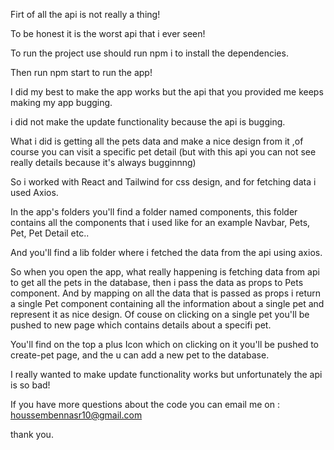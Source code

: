 Firt of all the api is not really a thing! 

To be honest it is the worst api that i ever seen!

To run the project use should run npm i to install the dependencies.

Then run npm start to run the app! 

I did my best to make the app works but the api that you provided me keeps making 
my app bugging.

i did not make the update functionality because the api is bugging.

What i did is getting all the pets data and make a nice design from it ,of course 
you can visit a specific pet detail (but with this api you can not see really details
because it's always bugginnng)

So i worked with React and Tailwind for css design, and for fetching data i 
used Axios.

In the app's folders you'll find a folder named components, this folder contains all
the components that i used like for an example Navbar, Pets, Pet, Pet Detail etc..

And you'll find a lib folder where i fetched the data from the api using axios.

So when you open the app, what really happening is fetching data from api to get all the pets in the database, then i pass the data as props to Pets component. And by mapping on all the data that is passed as props i return a single Pet component containing all the information about a single pet and represent it as nice design.
Of couse on clicking on a single pet you'll be pushed to new page which contains details about a specifi pet.

You'll find on the top a plus Icon which on clicking on it you'll be pushed to create-pet page, and the u can add a new pet to the database.

I really wanted to make update functionality works but unfortunately the api is so bad!

If you have more questions about the code you can email me on : houssembennasr10@gmail.com

thank you.